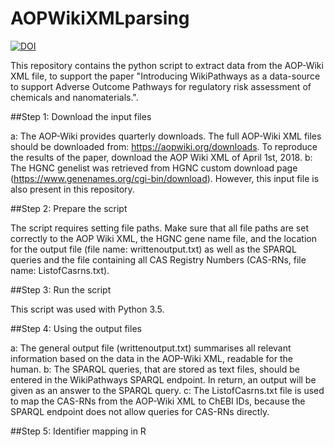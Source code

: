 # AOPWikiXMLparsing
[![DOI](https://zenodo.org/badge/139583189.svg)](https://zenodo.org/badge/latestdoi/139583189)

This repository contains the python script to extract data from the AOP-Wiki XML file, to support the paper "Introducing WikiPathways as a data-source to support Adverse Outcome Pathways for regulatory risk assessment of chemicals and nanomaterials.".

##Step 1: Download the input files

a: The AOP-Wiki provides quarterly downloads. The full AOP-Wiki XML files should be downloaded from: https://aopwiki.org/downloads. To reproduce the results of the paper, download the AOP Wiki XML of April 1st, 2018.
b: The HGNC genelist was retrieved from HGNC custom download page (https://www.genenames.org/cgi-bin/download). However, this input file is also present in this repository.

##Step 2: Prepare the script

The script requires setting file paths. Make sure that all file paths are set correctly to the AOP Wiki XML, the HGNC gene name file, and the location for the output file (file name: writtenoutput.txt) as well as the SPARQL queries and the file containing all CAS Registry Numbers (CAS-RNs, file name: ListofCasrns.txt).

##Step 3: Run the script

This script was used with Python 3.5.

##Step 4: Using the output files

a: The general output file (writtenoutput.txt) summarises all relevant information based on the data in the AOP-Wiki XML, readable for the human. 
b: The SPARQL queries, that are stored as text files, should be entered in the WikiPathways SPARQL endpoint. In return, an output will be given as an answer to the SPARQL query.
c: The ListofCasrns.txt file is used to map the CAS-RNs from the AOP-Wiki XML to ChEBI IDs, because the SPARQL endpoint does not allow queries for CAS-RNs directly.

##Step 5: Identifier mapping in R


